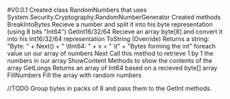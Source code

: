 #V0.0.1
Created class RandomNumbers that uses System.Security.Cryptography.RandomNumberGenerator
Created methods
	BreakIntoBytes
		Recieve a number and split it into his byte representation (using 8 bits "Int64")
	GetInt16/32/64
		Recieve an array byte[8] and convert it into his Int16/32/64 representation
	ToString (Override)
		Returns a string: "Byte: " + Next() + " \tInt64: " + v + " \t" + "Bytes forming the int" foreach value un our array of numbers
	Next
		Call this method to retrieve 1 by 1 the numbers in our array
	ShowContent
		Methods to show the contents of the array
	GetLongs
		Returns an array of Int64 based on a recieved byte[] array
	FillNumbers
		Fill the array with random numbers

//TODO
Group bytes in packs of 8 and pass them to the GetInt methods.